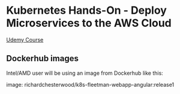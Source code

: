 # Kubernetes Hands-On - Deploy Microservices to the AWS Cloud

[Udemy Course](https://www.udemy.com/course/kubernetes-microservices/?couponCode=KEEPLEARNING)

## Dockerhub images

Intel/AMD user will be using an image from Dockerhub like this:

image: richardchesterwood/k8s-fleetman-webapp-angular:release1
